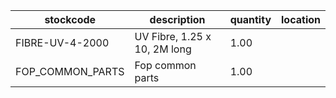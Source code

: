 |stockcode|description|quantity|location|
|---------|-----------|--------|--------|
|FIBRE-UV-4-2000|UV Fibre, 1.25 x 10, 2M long|1.00||
|FOP_COMMON_PARTS|Fop common parts|1.00||
